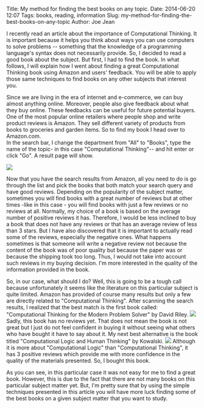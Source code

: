 Title: My method for finding the best books on any topic.
Date: 2014-06-20 12:07
Tags: books, reading, information
Slug: my-method-for-finding-the-best-books-on-any-topic
Author: Joe Jean

I recently read an article about the importance of Computational Thinking. It is important because it helps you think about ways you can use computers 
to solve problems -- something that the knowledge of a programming language's syntax does not necessarily provide. So, I decided to read a good book about 
the subject. But first, I had to find the book. In what follows, I will explain how <!-- PELICAN_END_SUMMARY --> I went about finding a great Computational Thinking book using Amazon and 
users' feedback. You will be able to apply those same techniques to find books on any other subjects that interest you.


Since we are living in the era of internet and e-commerce, we can buy almost anything online. Moreover, people also give feedback about what they buy online. 
These feedbacks can be useful for future potential buyers. One of the most popular online retailers where people shop and write product reviews is Amazon. 
They sell different variety of products from books to groceries and garden items. So to find my book I head over to Amazon.com.  
In the search bar, I change the department from "All" to "Books", type the name of the topic- in this case "Computational Thinking"-- and hit enter or 
click "Go". A result page will show.

<img src ="http://www.joejean.net/images/bestbook1.JPG" class="img-responsive" />

Now that you have the search results from Amazon, all you need to do is go through the list and pick the books that both match your search query and have good 
reviews. Depending on the popularity of the subject matter, sometimes you will find books with a great number of reviews but at other times -like in this case - you will find books with just a few reviews or no reviews at all.
Normally, my choice of a book is based on the average number of positive reviews it has. Therefore, I would be less inclined to buy a book that does not have 
any reviews or that has an average review of less than 3 stars. But I have also discovered that it is important to actually read some of the reviews, especially 
the negative ones. What happens sometimes is that someone will write a negative review not because the content of the book was of poor quality but because the 
paper was or because the shipping took too long. Thus, I would not take into account such reviews in my buying decision. I'm more interested in the quality of 
the information provided in the book. 

So, in our case, what should I do? Well, this is going to be a tough call because unfortunately it seems like the literature on this particular subject is quite
limited. Amazon has provided of course many results but only a few are directly related to "Computational Thinking".  After scanning the search results, 
I realized that the best match is the first book called: "Computational Thinking for the Modern Problem Solver" by David Riley. <img src ="http://www.joejean.net/images/bestbook2.JPG" class="img-responsive" /> 
Sadly, this book has no reviews yet. That does not mean the book is not great but I just do not feel confident in buying it without seeing what others who have
bought it have to say about it. My next best alternative is the book titled "Computational Logic and Human Thinking" by Kowalski. <img src ="http://www.joejean.net/images/bestbook3.JPG" class="img-responsive" /> Although it is more about 
"Computational Logic" than "Computational Thinking", it has 3 positive reviews which provide me with more confidence in the quality of the materials presented. So, I bought this book. 

As you can see, in this particular case it was not easy for me to find a great book. However, this is due to the fact that there are not many books on this 
particular subject matter yet. But, I'm pretty sure that by using the simple techniques presented in this article you will have more luck finding some of the 
best books on a given subject matter that you want to study. 



<br />
<br />
<br />
 
